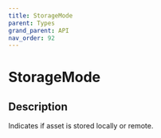```yaml
---
title: StorageMode
parent: Types
grand_parent: API
nav_order: 92
---
```


# StorageMode

## Description

Indicates if asset is stored locally or remote.
